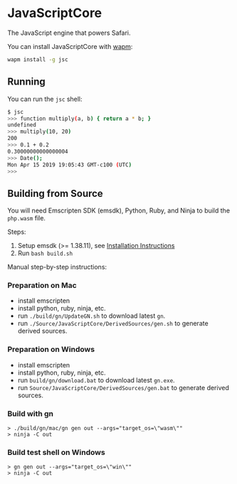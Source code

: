 # JavaScriptCore

The JavaScript engine that powers Safari.

You can install JavaScriptCore with [wapm](https://wapm.io/help/install):

```bash
wapm install -g jsc
```

## Running

You can run the `jsc` shell:

```bash
$ jsc
>>> function multiply(a, b) { return a * b; }
undefined
>>> multiply(10, 20)
200
>>> 0.1 + 0.2
0.30000000000000004
>>> Date();
Mon Apr 15 2019 19:05:43 GMT-c100 (UTC)
>>>
```

## Building from Source

You will need Emscripten SDK (emsdk), Python, Ruby, and Ninja to build the `php.wasm` file.

Steps:

1. Setup emsdk (>= 1.38.11), see [Installation Instructions](https://github.com/juj/emsdk#installation-instructions)
2. Run `bash build.sh`

Manual step-by-step instructions:

### Preparation on Mac
- install emscripten
- install python, ruby, ninja, etc.
- run `./build/gn/UpdateGN.sh` to download latest `gn`.
- run `./Source/JavaScriptCore/DerivedSources/gen.sh` to generate derived sources.

### Preparation on Windows
- install emscripten
- install python, ruby, ninja, etc.
- run `build/gn/download.bat` to download latest `gn.exe`.
- run `Source/JavaScriptCore/DerivedSources/gen.bat` to generate derived sources.

### Build with gn
```
> ./build/gn/mac/gn gen out --args="target_os=\"wasm\""
> ninja -C out
```

### Build test shell on Windows
```
> gn gen out --args="target_os=\"win\""
> ninja -C out
```

